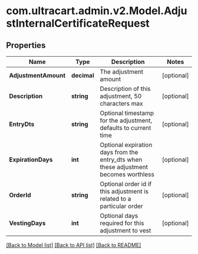 
# com.ultracart.admin.v2.Model.AdjustInternalCertificateRequest

## Properties

Name | Type | Description | Notes
------------ | ------------- | ------------- | -------------
**AdjustmentAmount** | **decimal** | The adjustment amount | [optional] 
**Description** | **string** | Description of this adjustment, 50 characters max | [optional] 
**EntryDts** | **string** | Optional timestamp for the adjustment, defaults to current time | [optional] 
**ExpirationDays** | **int** | Optional expiration days from the entry_dts when these adjustment becomes worthless | [optional] 
**OrderId** | **string** | Optional order id if this adjustment is related to a particular order | [optional] 
**VestingDays** | **int** | Optional days required for this adjustment to vest | [optional] 

[[Back to Model list]](../README.md#documentation-for-models)
[[Back to API list]](../README.md#documentation-for-api-endpoints)
[[Back to README]](../README.md)

